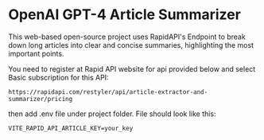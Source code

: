 # OpenAI GPT-4 Article Summarizer

<p>This web-based open-source project uses RapidAPI's Endpoint to break down long articles into clear and concise summaries, highlighting the most important points.</p>

<p>You need to register at Rapid API website for api provided below and select Basic subscription for this API:</p>
    
```
https://rapidapi.com/restyler/api/article-extractor-and-summarizer/pricing
```
then add .env file under project folder. File should look  like this:

```
VITE_RAPID_API_ARTICLE_KEY=your_key
```
    

    